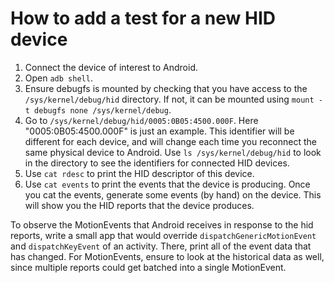 How to add a test for a new HID device
======================================

1. Connect the device of interest to Android.
2. Open `adb shell`.
3. Ensure debugfs is mounted by checking that you have access to the `/sys/kernel/debug/hid`
directory. If not, it can be mounted using `mount -t debugfs none /sys/kernel/debug`.
4. Go to `/sys/kernel/debug/hid/0005:0B05:4500.000F`.
Here "0005:0B05:4500.000F" is just an example. This identifier will be different for each device,
and will change each time you reconnect the same physical device to Android. Use
`ls /sys/kernel/debug/hid` to look in the directory to see the identifiers for connected HID
devices.
5. Use `cat rdesc` to print the HID descriptor of this device.
6. Use `cat events` to print the events that the device is producing.
Once you cat the events, generate some events (by hand) on the device.
This will show you the HID reports that the device produces.

To observe the MotionEvents that Android receives in response to the hid reports, write a small
app that would override `dispatchGenericMotionEvent` and `dispatchKeyEvent` of an activity.
There, print all of the event data that has changed. For MotionEvents, ensure to look at the
historical data as well, since multiple reports could get batched into a single MotionEvent.
